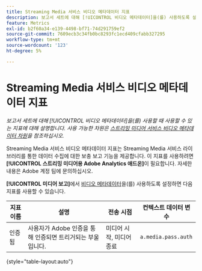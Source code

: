 ```yaml
---
title: Streaming Media 서비스 비디오 메타데이터 지표
description: 보고서 세트에 대해 [!UICONTROL 비디오 메타데이터]을(를) 사용하도록 설정할 때 사용 가능한 지표입니다.
feature: Metrics
exl-id: b2f60a34-e139-4498-bf71-74d291759ef2
source-git-commit: 7609ecb3c34fb0bc8293fc1ecd409cfabb327295
workflow-type: tm+mt
source-wordcount: '123'
ht-degree: 5%

---
```


# Streaming Media 서비스 비디오 메타데이터 지표

*보고서 세트에 대해 [!UICONTROL 비디오 메타데이터]을(를) 사용할 때 사용할 수 있는 지표에 대해 설명합니다. 사용 가능한 차원은 [스트리밍 미디어 서비스 비디오 메타데이터 차원](../dimensions/sm-video-metadata.md)을 참조하십시오.*

Streaming Media 서비스 비디오 메타데이터 지표는 Streaming Media 서비스 라이브러리를 통한 데이터 수집에 대한 보충 보고 기능을 제공합니다. 이 지표를 사용하려면 **[!UICONTROL 스트리밍 미디어용 Adobe Analytics 애드온]**&#x200B;이 필요합니다. 자세한 내용은 Adobe 계정 팀에 문의하십시오.

**[!UICONTROL 미디어 보고]**&#x200B;에서 [비디오 메타데이터](/help/admin/admin/c-manage-report-suites/c-edit-report-suites/media-management.md)을(를) 사용하도록 설정하면 다음 지표를 사용할 수 있습니다.

| 지표 이름 | 설명 | 전송 시점 | 컨텍스트 데이터 변수 |
| --- | --- | --- | --- |
| 인증됨 | 사용자가 Adobe 인증을 통해 인증되면 트리거되는 부울입니다. | 미디어 시작, 미디어 종료 | `a.media.pass.auth` |

{style="table-layout:auto"}
